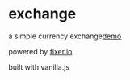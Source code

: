 # exchange

a simple currency exchange[demo](http://woat.github.io/exchange)

powered by [fixer.io](http://api.fixer.io/)

built with vanilla.js
